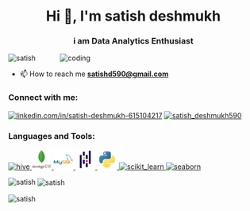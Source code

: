 <h1 align="center">Hi 👋, I'm satish deshmukh</h1>
<h3 align="center">i am Data Analytics Enthusiast</h3>
<img align="right" width=400 alt="coding" src="[[![image](https://github.com/satish-deshmukh/satish-deshmukh/assets/134916779/6e23d28a-0cb8-4075-aeab-3752ac28f5d2)](https://www.google.com/url?sa=i&url=https%3A%2F%2Fwww.shiksha.com%2Fonline-courses%2Fwhat-is-data-analyst-dg439&psig=AOvVaw1uPlIcIe4OkyVKX33-B7u8&ust=1685433900233000&source=images&cd=vfe&ved=0CBEQjRxqFwoTCLi04NiImv8CFQAAAAAdAAAAABAE)">

<p align="left"> <img src="https://komarev.com/ghpvc/?username=satish&label=Profile%20views&color=0e75b6&style=flat" alt="satish" /> </p>

- 📫 How to reach me **satishd590@gmail.com**

<h3 align="left">Connect with me:</h3>
<p align="left">
<a href="https://linkedin.com/in/linkedin.com/in/satish-deshmukh-615104217" target="blank"><img align="center" src="https://raw.githubusercontent.com/rahuldkjain/github-profile-readme-generator/master/src/images/icons/Social/linked-in-alt.svg" alt="linkedin.com/in/satish-deshmukh-615104217" height="30" width="40" /></a>
<a href="https://instagram.com/satish_deshmukh590" target="blank"><img align="center" src="https://raw.githubusercontent.com/rahuldkjain/github-profile-readme-generator/master/src/images/icons/Social/instagram.svg" alt="satish_deshmukh590" height="30" width="40" /></a>
</p>

<h3 align="left">Languages and Tools:</h3>
<p align="left"> <a href="https://hive.apache.org/" target="_blank" rel="noreferrer"> <img src="https://www.vectorlogo.zone/logos/apache_hive/apache_hive-icon.svg" alt="hive" width="40" height="40"/> </a> <a href="https://www.mongodb.com/" target="_blank" rel="noreferrer"> <img src="https://raw.githubusercontent.com/devicons/devicon/master/icons/mongodb/mongodb-original-wordmark.svg" alt="mongodb" width="40" height="40"/> </a> <a href="https://www.mysql.com/" target="_blank" rel="noreferrer"> <img src="https://raw.githubusercontent.com/devicons/devicon/master/icons/mysql/mysql-original-wordmark.svg" alt="mysql" width="40" height="40"/> </a> <a href="https://pandas.pydata.org/" target="_blank" rel="noreferrer"> <img src="https://raw.githubusercontent.com/devicons/devicon/2ae2a900d2f041da66e950e4d48052658d850630/icons/pandas/pandas-original.svg" alt="pandas" width="40" height="40"/> </a> <a href="https://www.python.org" target="_blank" rel="noreferrer"> <img src="https://raw.githubusercontent.com/devicons/devicon/master/icons/python/python-original.svg" alt="python" width="40" height="40"/> </a> <a href="https://scikit-learn.org/" target="_blank" rel="noreferrer"> <img src="https://upload.wikimedia.org/wikipedia/commons/0/05/Scikit_learn_logo_small.svg" alt="scikit_learn" width="40" height="40"/> </a> <a href="https://seaborn.pydata.org/" target="_blank" rel="noreferrer"> <img src="https://seaborn.pydata.org/_images/logo-mark-lightbg.svg" alt="seaborn" width="40" height="40"/> </a> </p>

<p><img align="left" src="https://github-readme-stats.vercel.app/api/top-langs?username=satish&show_icons=true&locale=en&layout=compact" alt="satish" /></p>

<p>&nbsp;<img align="center" src="https://github-readme-stats.vercel.app/api?username=satish&show_icons=true&locale=en" alt="satish" /></p>

<p><img align="center" src="https://github-readme-streak-stats.herokuapp.com/?user=satish&" alt="satish" /></p>
